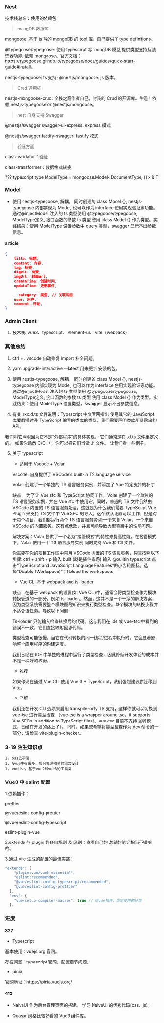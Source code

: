 ### Nest

技术栈总结：使用的依赖包

> mongDB 数据库

mongoose: 基于 js 写的 mongoDB 的 tool 库。自己提供了 type definitions。

@typegoose/typegoose: 使用 typescirpt 写 mongDB 模型,提供类型支持及装饰器功能; 依赖 mongoose。官方文档：https://typegoose.github.io/typegoose/docs/guides/quick-start-guide#install。

nestjs-typegoose: ts 支持; @nestjs/mongoose: js 版本。

> Crud 通用插

nestjs-mongoose-crud: 全栈之巅作者自己，封装的 Crud 的开源库。牛逼！依赖 nestjs-typegoose or @nestjs/mongoose。

> nest 自身支持 Swagger

@nestjs/swagger swagger-ui-express: express 模式

@nestjs/swagger fastify-swagger: fastify 模式

> 验证方面

class-validator：验证

class-transformer：数据格式转换

??? typescript type ModelType<T> = mongoose.Model<DocumentType<T>, {}> & T

### Model

- 使用 nestjs-typegoose, 解耦。 同时创建的 class Model {}, nestjs-typegoose 内部实现为 Model, 也可以作为 interface 使用实现验证等功能。通过@injectModel 注入的 ts 类型使用 @typegoose/typegoose, ModelType<T>定义, 接口函数的参数 ts 类型 使用 class Model {} 作为类型。实践结果：使用 ModelType<T> 设置参数中 query 类型，swagger 显示不出参数信息。

#### article

```json
{
    title: 标题,
    content: 内容,
    tag: 标签,
    digest: 摘要,
    imgUrl: 封面url,
    createTime: 创建时间,
    updataTime: 更新事件,

	  category: 类型, // 关联构思
    user: 用户,
    comment：评论,
}
```

### Admin Client

1. 技术栈: vue3、typescript、 element-ui、 vite（webpack）

### 其他总结

1. ctrl + . vscode 自动修复 import 补全问题。

2. yarn upgrade-interactive --latest 用来更新 安装的包。

3. 使用 nestjs-typegoose, 解耦。 同时创建的 class Model {}, nestjs-typegoose 内部实现为 Model, 也可以作为 interface 使用实现验证等功能。通过@injectModel 注入的 ts 类型使用 @typegoose/typegoose, ModelType<T>定义, 接口函数的参数 ts 类型 使用 class Model {} 作为类型。实践结果：使用 ModelType<T> 设置类型，swagger 显示不出参数信息。

4. 有关 xxx.d.ts 文件说明：Typescript 中文官网指出 使用其它的 JavaScript 库要想描述非 TypeScript 编写的类库的类型，我们需要声明类库所暴露出的 API。

我们叫它声明因为它不是“外部程序”的具体实现。 它们通常是在 .d.ts 文件里定义的。 如果你熟悉 C/C++，你可以把它们当做 .h 文件。 让我们看一些例子。

5. 关于 typescript

   - 适用于 Vscode + Volar

   Vscode: 自身提供了 VSCode's built-in TS language service

   Volar: 创建了一个单独的 TS 语言服务实例，并添加了 Vue 特定支持的补丁

   缺点： 为了让 Vue sfc 和 TypeScript 协同工作，Volar 创建了一个单独的 TS 语言服务实例，并在 Vue sfc 中使用它。同时，普通的 TS 文件仍然由 VSCode 内置的 TS 语言服务处理，这就是为什么我们需要 TypeScript Vue Plugin 来支持 TS 文件中 Vue SFC 的导入。这个默认设置可以工作，但是对于每个项目，我们都运行两个 TS 语言服务实例:一个来自 Volar，一个来自 VSCode 的内置服务。这有点低效，并且可能导致大型项目中的性能问题。

   解决方案：Volar 提供了一个名为“接管模式”的特性来提高性能。在接管模式下，Volar 使用一个 TS 语言服务实例 同时支持 Vue 和 TS 文件。

   你需要在你的项目工作区中禁用 VSCode 内置的 TS 语言服务，只需按照以下步骤: ctrl + shift + p 输入 built (就是插件市场) 输入 @builtin typescript 点击“TypeScript and JavaScript Language Features”的小齿轮图标，选择“Disable (Workspace)”；Reload the workspace.

   - Vue CLI 基于 webpack and ts-loader

   缺点：在基于 webpack 的设置(如 Vue CLI)中，通常会将类型检查作为模块转换管道的一部分，例如 ts-loader。然而，这并不是一个干净的解决方案，因为类型系统需要整个模块图的知识来执行类型检查。单个模块的转换步骤并不适合该任务。导致以下问题:

   Ts-loader 只能输入检查转换后的代码。这与我们在 ide 或 vue-tsc 中看到的错误不一致，它们直接映射回源代码。

   类型检查可能很慢。当它在代码转换的同一线程/进程中执行时，它会显著影响整个应用程序的构建速度。

   我们已经在 IDE 中单独的进程中运行了类型检查，因此降低开发体验的成本并不是一种好的权衡。

   - 推荐

   如果你现在通过 Vue CLI 使用 Vue 3 + TypeScript，我们强烈建议你迁移到 Vite。

   - 了解

   我们还在开发 CLI 选项来启用 transpile-only TS 支持，这样你就可以切换到 vue-tsc 进行类型检查 （vue-tsc is a wrapper around tsc，it supports Vue SFCs in addition to TypeScript files）。vue-tsc 目前不支持 监听模式，已经在开发的路上了）。 同时，如果您希望将类型检查作为 dev 命令的一部分，请检查 vite-plugin-checker。

### 3-19 陌生知识点

    1. oss云存储
    1. Avue中有很多，后台管理相关的需求设计
    1. vueUse，基于vue2和vue3的工具集

### Vue3 中 eslint 配置

1.依赖插件：

prettier

@vue/eslint-config-prettier

@vue/eslint-config-typescript

eslint-plugin-vue

2.extends 与 plugin 的各自规则 及 区别：查看自己的 总结的笔记相当不错哈哈。

3.通过 vite 生成的配置的最佳实践：

```js
"extends": [
    "plugin:vue/vue3-essential",
    "eslint:recommended",
    "@vue/eslint-config-typescript/recommended",
    "@vue/eslint-config-prettier"
  ],
  "env": {
    "vue/setup-compiler-macros": true // 给vue插件，指定使用的环境
  },
```

### 进度

#### 327

- Typescript

基本使用：vuejs.org 官网。

存在问题：typescript 官网，配置细节问题。

- pinia

官网地址：https://pinia.vuejs.org/

#### 413

- NaiveUi
  作为后台管理页面的搭建。 学习 NaiveUi 的优秀代码(css、js)。

- Quasar
  风格比较好看的 Vue3 组件库。
